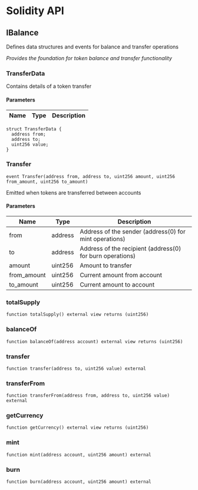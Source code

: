 # Solidity API

## IBalance

Defines data structures and events for balance and transfer operations

_Provides the foundation for token balance and transfer functionality_

### TransferData

Contains details of a token transfer

#### Parameters

| Name | Type | Description |
| ---- | ---- | ----------- |

```solidity
struct TransferData {
  address from;
  address to;
  uint256 value;
}
```

### Transfer

```solidity
event Transfer(address from, address to, uint256 amount, uint256 from_amount, uint256 to_amount)
```

Emitted when tokens are transferred between accounts

#### Parameters

| Name | Type | Description |
| ---- | ---- | ----------- |
| from | address | Address of the sender (address(0) for mint operations) |
| to | address | Address of the recipient (address(0) for burn operations) |
| amount | uint256 | Amount to transfer |
| from_amount | uint256 | Current amount from account |
| to_amount | uint256 | Current amount to account |

### totalSupply

```solidity
function totalSupply() external view returns (uint256)
```

### balanceOf

```solidity
function balanceOf(address account) external view returns (uint256)
```

### transfer

```solidity
function transfer(address to, uint256 value) external
```

### transferFrom

```solidity
function transferFrom(address from, address to, uint256 value) external
```

### getCurrency

```solidity
function getCurrency() external view returns (uint256)
```

### mint

```solidity
function mint(address account, uint256 amount) external
```

### burn

```solidity
function burn(address account, uint256 amount) external
```

